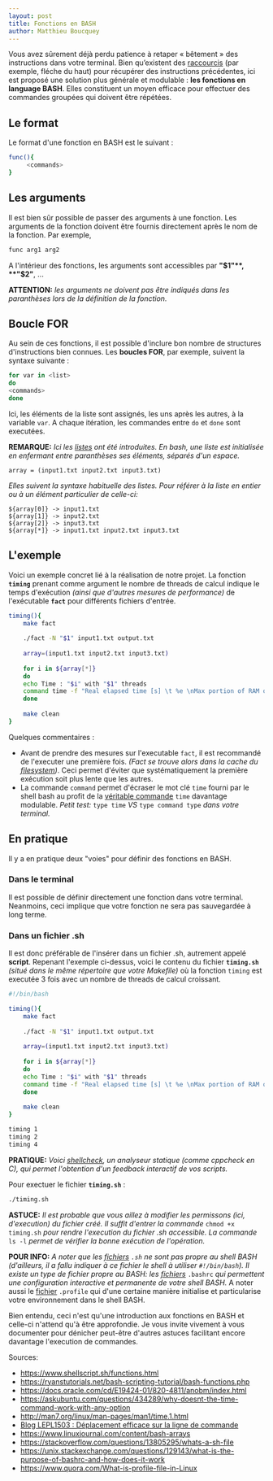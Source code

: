 ```yaml
---
layout: post
title: Fonctions en BASH
author: Matthieu Boucquey
---
```


Vous avez sûrement déjà perdu patience à retaper « bêtement » des instructions dans votre terminal. Bien qu’existent des [raccourcis][5] (par exemple, fléche du haut) pour récupérer des instructions précédentes, ici est proposé une solution plus générale et modulable : **les fonctions en language BASH**. Elles constituent un moyen efficace pour effectuer des commandes groupées qui doivent être répétées. 

[5]:{{site.baseurl}}/arrows/

## Le format

Le format d'une fonction en BASH est le suivant : 
```bash
func(){
     <commands>
}
```

## Les arguments

Il est bien sûr possible de passer des arguments à une fonction. Les arguments de la fonction doivent être fournis directement après le nom de la fonction. Par exemple,
```bash
func arg1 arg2
```
A l'intérieur des fonctions, les arguments sont accessibles par **"$1"**, **"$2"**, ...

**ATTENTION:** *les arguments ne doivent pas être indiqués dans les paranthèses lors de la définition de la fonction.*

## Boucle FOR

Au sein de ces fonctions, il est possible d'inclure bon nombre de structures d'instructions bien connues. Les **boucles FOR**, par exemple, suivent la syntaxe suivante : 
```bash
for var in <list>
do
<commands>
done
```
Ici, les éléments de la liste sont assignés, les uns après les autres, à la variable `var`. A chaque itération, les commandes entre `do` et `done` sont executées.

**REMARQUE:** *Ici les [listes][6] ont été introduites. En bash, une liste est initialisée en enfermant entre paranthèses ses éléments, séparés d'un espace.*
```
array = (input1.txt input2.txt input3.txt)
```
*Elles suivent la syntaxe habituelle des listes. Pour référer à la liste en entier ou à un élément particulier de celle-ci:*
```
${array[0]} -> input1.txt 
${array[1]} -> input2.txt 
${array[2]} -> input3.txt
${array[*]} -> input1.txt input2.txt input3.txt
```

[6]: https://www.linuxjournal.com/content/bash-arrays

## L'exemple

Voici un exemple concret lié à la réalisation de notre projet. La fonction **`timing`** prenant comme argument le nombre de threads de calcul indique le temps d'exécution *(ainsi que d'autres mesures de performance)* de l'exécutable **`fact`** pour différents fichiers d'entrée.
```bash
timing(){
	make fact
	
	./fact -N "$1" input1.txt output.txt
	
	array=(input1.txt input2.txt input3.txt)
	
	for i in ${array[*]}
	do
	echo Time : "$i" with "$1" threads
	command time -f "Real elapsed time [s] \t %e \nMax portion of RAM occupied [Kbytes] \t %M\n" ./fact -N "$1" "$i" output.txt
	done
	
	make clean
}
```
Quelques commentaires :
* Avant de prendre des mesures sur l'executable `fact`, il est recommandé de l'executer une première fois. *(Fact se trouve alors dans la cache du [filesystem][1])*. Ceci permet d'éviter que systématiquement la première exécution soit plus lente que les autres.
* La commande `command` permet d'écraser le mot clé `time` fourni par le shell bash au profit de la [véritable commande][3] `time` davantage modulable. *Petit test:* `type time` *VS* `type command type` *dans votre terminal.*

[1]: https://docs.oracle.com/cd/E19424-01/820-4811/anobm/index.html
[2]: https://askubuntu.com/questions/434289/why-doesnt-the-time-command-work-with-any-option
[3]: http://man7.org/linux/man-pages/man1/time.1.html

## En pratique
Il y a en pratique deux "voies" pour définir des fonctions en BASH.

###  Dans le terminal
Il est possible de définir directement une fonction dans votre terminal. Neanmoins, ceci implique que votre fonction ne sera pas sauvegardée à long terme.

### Dans un fichier .sh
Il est donc préférable de l'insérer dans un fichier .sh, autrement appelé **script**. Repenant l'exemple ci-dessus, voici le contenu du fichier **`timing.sh`** *(situé dans le même répertoire que votre Makefile)* où la fonction `timing` est executée 3 fois avec un nombre de threads de calcul croissant.
```bash
#!/bin/bash

timing(){
	make fact
	
	./fact -N "$1" input1.txt output.txt
	
	array=(input1.txt input2.txt input3.txt)
	
	for i in ${array[*]}
	do
	echo Time : "$i" with "$1" threads
	command time -f "Real elapsed time [s] \t %e \nMax portion of RAM occupied [Kbytes] \t %M\n" ./fact -N "$1" "$i" output.txt
	done
	
	make clean
}

timing 1
timing 2
timing 4
```
**PRATIQUE:** *Voici [shellcheck][4], un analyseur statique (comme cppcheck en C), qui permet l'obtention d'un feedback interactif de vos scripts.*

[4]: https://www.shellcheck.net/

Pour exectuer le fichier **`timing.sh`** : 
```bash
./timing.sh
```
**ASTUCE:** *Il est probable que vous aillez à modifier les permissons (ici, d'execution) du fichier créé. Il suffit d'entrer la commande* `chmod +x timing.sh` *pour rendre l'execution du fichier .sh accessible.  La commande* `ls -l` *permet de vérifier la bonne exécution de l'opération.*

**POUR INFO:** *A noter que les [fichiers][8] `.sh` ne sont pas propre au shell BASH (d'ailleurs, il a fallu indiquer à ce fichier le shell à utiliser `#!/bin/bash`). Il existe un type de fichier propre au BASH: les [fichiers][6]* `.bashrc` *qui permettent une configuration interactive et permanente de votre shell BASH.* A noter aussi le [fichier][7] `.profile` qui d'une certaine manière initialise et particularise votre environnement dans le shell BASH.

[6]: https://unix.stackexchange.com/questions/129143/what-is-the-purpose-of-bashrc-and-how-does-it-work
[7]: https://www.quora.com/What-is-profile-file-in-Linux
[8]: https://stackoverflow.com/questions/13805295/whats-a-sh-file

Bien entendu, ceci n'est qu'une introduction aux fonctions en BASH et celle-ci n'attend qu'à être approfondie. Je vous invite vivement à vous documenter pour dénicher peut-être d'autres astuces facilitant encore davantage l'execution de commandes.


Sources:
* https://www.shellscript.sh/functions.html
* https://ryanstutorials.net/bash-scripting-tutorial/bash-functions.php
* https://docs.oracle.com/cd/E19424-01/820-4811/anobm/index.html
* https://askubuntu.com/questions/434289/why-doesnt-the-time-command-work-with-any-option
* http://man7.org/linux/man-pages/man1/time.1.html
* [Blog LEPL1503 : Déplacement efficace sur la ligne de commande][5]
* https://www.linuxjournal.com/content/bash-arrays
* https://stackoverflow.com/questions/13805295/whats-a-sh-file
* https://unix.stackexchange.com/questions/129143/what-is-the-purpose-of-bashrc-and-how-does-it-work
* https://www.quora.com/What-is-profile-file-in-Linux
